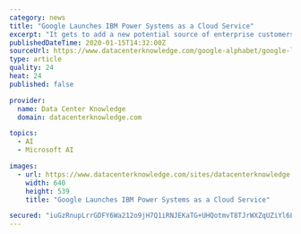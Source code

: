 ```yaml
---
category: news
title: "Google Launches IBM Power Systems as a Cloud Service"
excerpt: "It gets to add a new potential source of enterprise customers for its cloud, which has struggled to take substantial market share away from Amazon Web Services and Microsoft Azure, neither of which has a Power ... and new advancements in areas like artificial intelligence, machine learning, and analytics.\" From the GCP side, users will be ..."
publishedDateTime: 2020-01-15T14:32:00Z
sourceUrl: https://www.datacenterknowledge.com/google-alphabet/google-launches-ibm-power-systems-cloud-service
type: article
quality: 24
heat: 24
published: false

provider:
  name: Data Center Knowledge
  domain: datacenterknowledge.com

topics:
  - AI
  - Microsoft AI

images:
  - url: https://www.datacenterknowledge.com/sites/datacenterknowledge.com/files/ibm%20power%20system%20power9%20stefanie%20chiras.jpg
    width: 640
    height: 539
    title: "Google Launches IBM Power Systems as a Cloud Service"

secured: "iuGzRnupLrrGDFY6Wa212o9jH7Q1iRNJEKaTG+UHQotmvT8TJrWXZqUZiYl6L6hcSmC/RQsG2ewdzmul8zUBF3AcBe7OeVApriaSfE/WFgveq9Zb/wpHV5NAOjqW5ehD2llDZB/qOOb8G36OtbZbZ2cWEbtsmyjB1MTGbn+RujHJA9urKDMvWuT2W2g+2ZnKCy1jzezr2tUdXlpIpagcRHUTBokCQr/2lCI6kIzkwg+QNqvNSjCyj1cpPVci5Y3qd9gj2uB9azXp32HMp4hCwfwhNdV99CI3cS9Ywt2cW+onByuUJxI3vsH/fafCPvqyCffOlyEYPoJB9hUrBOTwmplDqseYbcBkt6meSvxaQ+npRphAAyb+Xo0vAzomkbITLtByOBlX1djqmTe1q5qRk3sUPhVFojwRKVRdGNxtsi2BON3JMgWZP5tmRMcZz+jU4FpSBhMYX3wTZ+edLwE4mg==;29KydA3ilv3NrAUsFLg8eA=="
---
```



